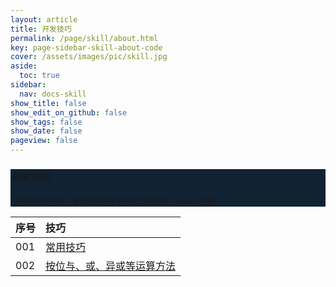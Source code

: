 ```yaml
---
layout: article
title: 开发技巧
permalink: /page/skill/about.html
key: page-sidebar-skill-about-code
cover: /assets/images/pic/skill.jpg
aside:
  toc: true
sidebar:
  nav: docs-skill
show_title: false
show_edit_on_github: false
show_tags: false
show_date: false
pageview: false
---
```

<style>
  .hero-example p {
    margin: .5rem 0;
  }
  .hero-example--height {
    height: 500px;
  }
  .hero-fill-example {
    background-color: #ccc;
  }
  .hero-fill-example--dark {
    background-color: #123;
  }
  .hero-bg-image-example {
    background-image: url("/docs/assets/images/cover3.jpg");
  }
  .hero-bg-image-example--linear-gradient {
    background-image: linear-gradient(135deg, rgba(255, 69, 0, .5), rgba(255, 197, 0, .2)), url("/docs/assets/images/cover3.jpg");
  }
</style>

<div class="hero hero-example hero--dark hero-fill-example--dark my-3">
  <div class="hero__content">
    <h3>开发技巧</h3>
    <p>在刷题过程中，发现很多好用的开发技巧，mark下来</p>
  </div>
</div>

|序号| 技巧 |
| :-----| :-----|
|001| [常用技巧](/web/skill/common) |
|002| [按位与、或、异或等运算方法](/web/skill/arithmetic)  |
